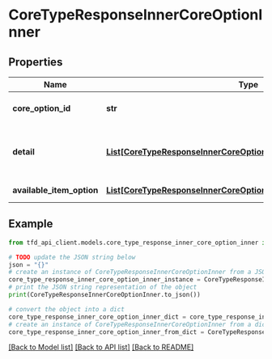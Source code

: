 # CoreTypeResponseInnerCoreOptionInner


## Properties

Name | Type | Description | Notes
------------ | ------------- | ------------- | -------------
**core_option_id** | **str** | core type option identifier | [optional] 
**detail** | [**List[CoreTypeResponseInnerCoreOptionInnerDetailInner]**](CoreTypeResponseInnerCoreOptionInnerDetailInner.md) | Detailed information on core type options | [optional] 
**available_item_option** | [**List[CoreTypeResponseInnerCoreOptionInnerAvailableItemOptionInner]**](CoreTypeResponseInnerCoreOptionInnerAvailableItemOptionInner.md) | Item options | [optional] 

## Example

```python
from tfd_api_client.models.core_type_response_inner_core_option_inner import CoreTypeResponseInnerCoreOptionInner

# TODO update the JSON string below
json = "{}"
# create an instance of CoreTypeResponseInnerCoreOptionInner from a JSON string
core_type_response_inner_core_option_inner_instance = CoreTypeResponseInnerCoreOptionInner.from_json(json)
# print the JSON string representation of the object
print(CoreTypeResponseInnerCoreOptionInner.to_json())

# convert the object into a dict
core_type_response_inner_core_option_inner_dict = core_type_response_inner_core_option_inner_instance.to_dict()
# create an instance of CoreTypeResponseInnerCoreOptionInner from a dict
core_type_response_inner_core_option_inner_from_dict = CoreTypeResponseInnerCoreOptionInner.from_dict(core_type_response_inner_core_option_inner_dict)
```
[[Back to Model list]](../README.md#documentation-for-models) [[Back to API list]](../README.md#documentation-for-api-endpoints) [[Back to README]](../README.md)


